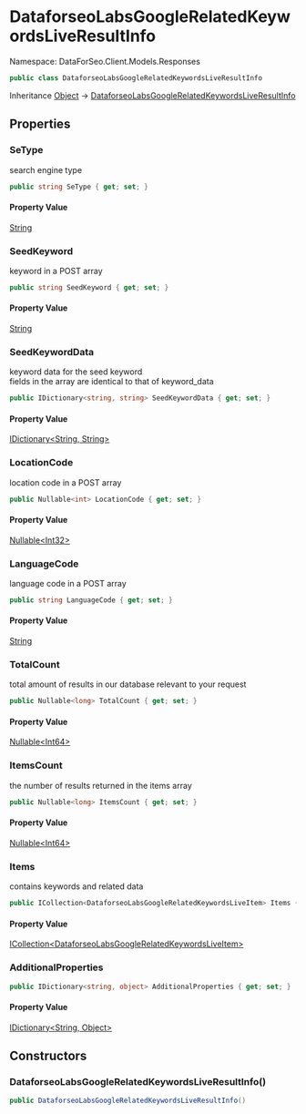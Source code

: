 # DataforseoLabsGoogleRelatedKeywordsLiveResultInfo

Namespace: DataForSeo.Client.Models.Responses

```csharp
public class DataforseoLabsGoogleRelatedKeywordsLiveResultInfo
```

Inheritance [Object](https://docs.microsoft.com/en-us/dotnet/api/system.object) → [DataforseoLabsGoogleRelatedKeywordsLiveResultInfo](./dataforseo.client.models.responses.dataforseolabsgooglerelatedkeywordsliveresultinfo.md)

## Properties

### **SeType**

search engine type

```csharp
public string SeType { get; set; }
```

#### Property Value

[String](https://docs.microsoft.com/en-us/dotnet/api/system.string)<br>

### **SeedKeyword**

keyword in a POST array

```csharp
public string SeedKeyword { get; set; }
```

#### Property Value

[String](https://docs.microsoft.com/en-us/dotnet/api/system.string)<br>

### **SeedKeywordData**

keyword data for the seed keyword
 <br>fields in the array are identical to that of keyword_data

```csharp
public IDictionary<string, string> SeedKeywordData { get; set; }
```

#### Property Value

[IDictionary&lt;String, String&gt;](https://docs.microsoft.com/en-us/dotnet/api/system.collections.generic.idictionary-2)<br>

### **LocationCode**

location code in a POST array

```csharp
public Nullable<int> LocationCode { get; set; }
```

#### Property Value

[Nullable&lt;Int32&gt;](https://docs.microsoft.com/en-us/dotnet/api/system.nullable-1)<br>

### **LanguageCode**

language code in a POST array

```csharp
public string LanguageCode { get; set; }
```

#### Property Value

[String](https://docs.microsoft.com/en-us/dotnet/api/system.string)<br>

### **TotalCount**

total amount of results in our database relevant to your request

```csharp
public Nullable<long> TotalCount { get; set; }
```

#### Property Value

[Nullable&lt;Int64&gt;](https://docs.microsoft.com/en-us/dotnet/api/system.nullable-1)<br>

### **ItemsCount**

the number of results returned in the items array

```csharp
public Nullable<long> ItemsCount { get; set; }
```

#### Property Value

[Nullable&lt;Int64&gt;](https://docs.microsoft.com/en-us/dotnet/api/system.nullable-1)<br>

### **Items**

contains keywords and related data

```csharp
public ICollection<DataforseoLabsGoogleRelatedKeywordsLiveItem> Items { get; set; }
```

#### Property Value

[ICollection&lt;DataforseoLabsGoogleRelatedKeywordsLiveItem&gt;](https://docs.microsoft.com/en-us/dotnet/api/system.collections.generic.icollection-1)<br>

### **AdditionalProperties**

```csharp
public IDictionary<string, object> AdditionalProperties { get; set; }
```

#### Property Value

[IDictionary&lt;String, Object&gt;](https://docs.microsoft.com/en-us/dotnet/api/system.collections.generic.idictionary-2)<br>

## Constructors

### **DataforseoLabsGoogleRelatedKeywordsLiveResultInfo()**

```csharp
public DataforseoLabsGoogleRelatedKeywordsLiveResultInfo()
```
